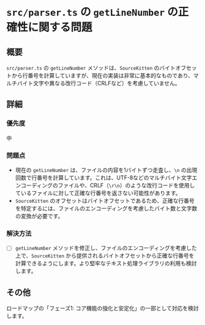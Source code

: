 # `src/parser.ts` の `getLineNumber` の正確性に関する問題

## 概要

`src/parser.ts` の `getLineNumber` メソッドは、`SourceKitten` のバイトオフセットから行番号を計算していますが、現在の実装は非常に基本的なものであり、マルチバイト文字や異なる改行コード（CRLFなど）を考慮していません。

## 詳細

### 優先度

中

### 問題点

- 現在の `getLineNumber` は、ファイルの内容を1バイトずつ走査し、`\n` の出現回数で行番号を計算しています。これは、UTF-8などのマルチバイト文字エンコーディングのファイルや、CRLF（`\r\n`）のような改行コードを使用しているファイルに対して正確な行番号を返さない可能性があります。
- `SourceKitten` のオフセットはバイトオフセットであるため、正確な行番号を特定するには、ファイルのエンコーディングを考慮したバイト数と文字数の変換が必要です。

### 解決方法

- [ ] `getLineNumber` メソッドを修正し、ファイルのエンコーディングを考慮した上で、`SourceKitten` から提供されるバイトオフセットから正確な行番号を計算できるようにします。より堅牢なテキスト処理ライブラリの利用も検討します。

## その他

ロードマップの「フェーズ1: コア機能の強化と安定化」の一部として対応を検討します。
